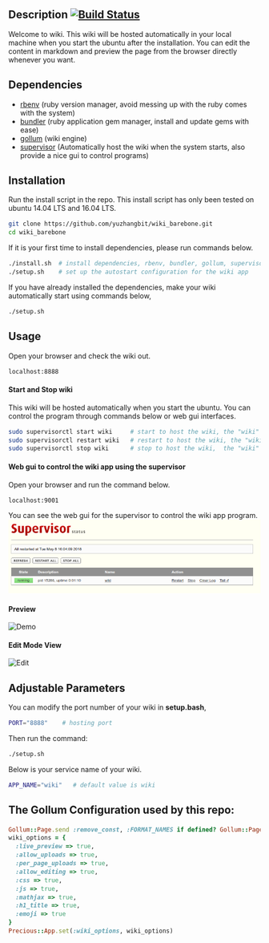Description [![Build Status](https://travis-ci.com/yuzhangbit/wiki_barebone.svg?branch=master)](https://travis-ci.com/yuzhangbit/wiki_barebone)
-----------

Welcome to wiki. This wiki will be hosted automatically in your local machine when you start the ubuntu after the installation. You can edit the content in markdown and preview the page from the browser directly whenever you want.

Dependencies
------------

-	[rbenv](https://github.com/rbenv/rbenv) (ruby version manager, avoid messing up with the ruby comes with the system)
-	[bundler](https://github.com/bundler/bundler) (ruby application gem manager, install and update gems with ease)
-	[gollum](https://github.com/gollum/gollum) (wiki engine)
-	[supervisor](http://supervisord.org/) (Automatically host the wiki when the system starts, also provide a nice gui to control programs)

Installation
------------

Run the install script in the repo. This install script has only been tested on ubuntu 14.04 LTS and 16.04 LTS.

```bash
git clone https://github.com/yuzhangbit/wiki_barebone.git
cd wiki_barebone  
```

If it is your first time to install dependencies, please run commands below.

```bash
./install.sh  # install dependencies, rbenv, bundler, gollum, supervisor, enable the web gui for supervisor
./setup.sh    # set up the autostart configuration for the wiki app
```

If you have already installed the dependencies, make your wiki automatically start using commands below,

```bash
./setup.sh
```

Usage
-----

Open your browser and check the wiki out.

```bash
localhost:8888
```

#### Start and Stop wiki

This wiki will be hosted automatically when you start the ubuntu. You can control the program through commands below or web gui interfaces.

```bash
sudo supervisorctl start wiki     # start to host the wiki, the "wiki" is defined by the APP_NAME variable.
sudo supervisorctl restart wiki   # restart to host the wiki, the "wiki" is defined by the APP_NAME variable.
sudo supervisorctl stop wiki      # stop to host the wiki,  the "wiki" is defined by the APP_NAME variable.
```

#### Web gui to control the wiki app using the supervisor

Open your browser and run the command below.

```bash
localhost:9001
```

You can see the web gui for the supervisor to control the wiki app program.  
![gui](images/supervisor_web_gui.png)

#### Preview

![Demo](images/preview.png)

#### Edit Mode View

![Edit](images/edit.png)

Adjustable Parameters
---------------------

You can modify the port number of your wiki in **setup.bash**,

```bash
PORT="8888"    # hosting port
```

Then run the command:

```bash
./setup.sh
```

Below is your service name of your wiki.

```bash
APP_NAME="wiki"   # default value is wiki
```

The Gollum Configuration used by this repo:
-------------------------------------------

```ruby
Gollum::Page.send :remove_const, :FORMAT_NAMES if defined? Gollum::Page::FORMAT_NAMES
wiki_options = {
  :live_preview => true,
  :allow_uploads => true,
  :per_page_uploads => true,
  :allow_editing => true,
  :css => true,
  :js => true,
  :mathjax => true,
  :h1_title => true,
  :emoji => true
}
Precious::App.set(:wiki_options, wiki_options)
```
